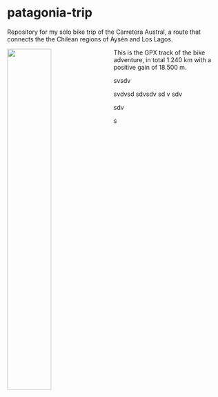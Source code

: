# patagonia-trip
Repository for my solo bike trip of the Carretera Austral,
a route that connects the the Chilean regions of Aysén and Los Lagos.


<img align="left" src="https://github.com/user-attachments/assets/9905ee4b-1a54-4562-8038-e2d5c2196f86" width="45%" style="margin-right: 20px;" />





This is the GPX track of the bike adventure, in total 1.240 km with a positive gain of 18.500 m.



svsdv


svdvsd
sdvsdv
sd
v
sdv






sdv



s
